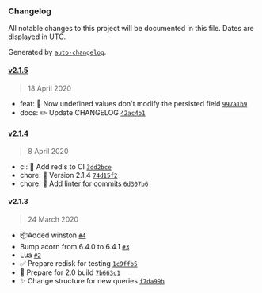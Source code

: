 ### Changelog

All notable changes to this project will be documented in this file. Dates are displayed in UTC.

Generated by [`auto-changelog`](https://github.com/CookPete/auto-changelog).

#### [v2.1.5](https://github.com/ArkerLabs/redisk/compare/v2.1.4...v2.1.5)

> 18 April 2020

- feat: 🎸 Now undefined values don't modify the persisted field [`997a1b9`](https://github.com/ArkerLabs/redisk/commit/997a1b92652b060a7967b190b4bafe7b3d869f63)
- docs: ✏️ Update CHANGELOG [`42ac4b1`](https://github.com/ArkerLabs/redisk/commit/42ac4b13c9f27ddf9add86f6b238effcd6011f95)

#### [v2.1.4](https://github.com/ArkerLabs/redisk/compare/v2.1.3...v2.1.4)

> 8 April 2020

- ci: 🎡 Add redis to CI [`3dd2bce`](https://github.com/ArkerLabs/redisk/commit/3dd2bce721d01948ab7930046696838e20443915)
- chore: 🤖 Version 2.1.4 [`74d15f2`](https://github.com/ArkerLabs/redisk/commit/74d15f2dffa2d64b7a61302566ffe430c099bcfa)
- chore: 🤖 Add linter for commits [`6d307b6`](https://github.com/ArkerLabs/redisk/commit/6d307b63a7c37bd687c577d33558c35660fcf701)

#### v2.1.3

> 24 March 2020

- 📦Added winston [`#4`](https://github.com/ArkerLabs/redisk/pull/4)
- Bump acorn from 6.4.0 to 6.4.1 [`#3`](https://github.com/ArkerLabs/redisk/pull/3)
- Lua [`#2`](https://github.com/ArkerLabs/redisk/pull/2)
- ✅ Prepare redisk for testing [`1c9ffb5`](https://github.com/ArkerLabs/redisk/commit/1c9ffb55c32f9363b4a578807a63b3d948f49415)
- 🔧 Prepare for 2.0 build [`7b663c1`](https://github.com/ArkerLabs/redisk/commit/7b663c15df15a3459e667750f9b7544fc4b242df)
- ✨ Change structure for new queries [`f7da99b`](https://github.com/ArkerLabs/redisk/commit/f7da99b119f91ae6fd4c6866da76803ea3f91313)
